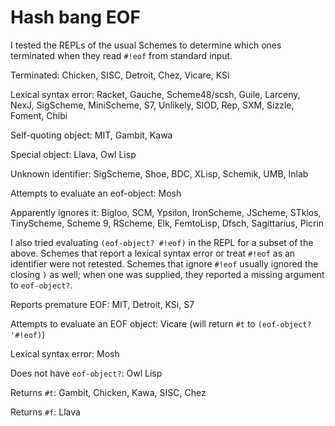 # Hash bang EOF

I tested the REPLs of the usual Schemes to determine which ones terminated when they read `#!eof` from standard input.

Terminated: Chicken, SISC, Detroit, Chez, Vicare, KSi

Lexical syntax error: Racket, Gauche, Scheme48/scsh, Guile, Larceny, NexJ, SigScheme, MiniScheme, S7, Unlikely, SIOD, Rep, SXM, Sizzle, Foment, Chibi

Self-quoting object:  MIT, Gambit, Kawa

Special object: Llava, Owl Lisp

Unknown identifier: SigScheme, Shoe, BDC, XLisp, Schemik, UMB, Inlab

Attempts to evaluate an eof-object: Mosh

Apparently ignores it:  Bigloo, SCM, Ypsilon, IronScheme, JScheme, STklos, TinyScheme, Scheme 9, RScheme, Elk, FemtoLisp, Dfsch, Sagittarius, Picrin

I also tried evaluating `(eof-object? #!eof)` in the REPL for a subset of the above.  Schemes that report a lexical syntax error or treat `#!eof` as an identifier were not retested.  Schemes that ignore `#!eof` usually ignored the closing `)` as well; when one was supplied, they reported a missing argument to `eof-object?`.

Reports premature EOF: MIT, Detroit, KSi, S7

Attempts to evaluate an EOF object: Vicare (will return `#t` to `(eof-object? '#!eof)`)

Lexical syntax error: Mosh

Does not have `eof-object?`: Owl Lisp

Returns `#t`: Gambit, Chicken, Kawa, SISC, Chez

Returns `#f`: Llava


